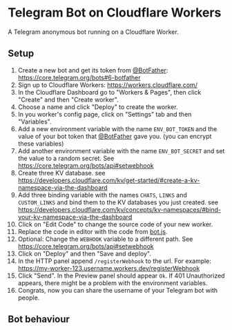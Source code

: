 # Telegram Bot on Cloudflare Workers

A Telegram anonymous bot running on a Cloudflare Worker.

## Setup

1. Create a new bot and get its token from [@BotFather](https://t.me/botfather): https://core.telegram.org/bots#6-botfather
2. Sign up to Cloudflare Workers: https://workers.cloudflare.com/
3. In the Cloudflare Dashboard go to "Workers & Pages", then click "Create" and then "Create worker".
4. Choose a name and click "Deploy" to create the worker.
5. In you worker's config page, click on "Settings" tab and then "Variables".
6. Add a new environment variable with the name `ENV_BOT_TOKEN` and the value of your bot token that [@BotFather](https://t.me/botfather) gave you. (you can encrypt these variables)
7. Add another environment variable with the name `ENV_BOT_SECRET` and set the value to a random secret. See https://core.telegram.org/bots/api#setwebhook
8. Create three KV database. see https://developers.cloudflare.com/kv/get-started/#create-a-kv-namespace-via-the-dashboard
9. Add three binding variable with the names `CHATS`, `LINKS` and `CUSTOM_LINKS` and bind them to the KV databases you just created. see https://developers.cloudflare.com/kv/concepts/kv-namespaces/#bind-your-kv-namespace-via-the-dashboard
10. Click on "Edit Code" to change the source code of your new worker.
11. Replace the code in editor with the code from [bot.js](bot.js).
12. Optional: Change the `WEBHOOK` variable to a different path. See https://core.telegram.org/bots/api#setwebhook
13. Click on "Deploy" and then "Save and deploy".
14. In the HTTP panel append `/registerWebhook` to the url. For example: https://my-worker-123.username.workers.dev/registerWebhook
15. Click "Send". In the Preview panel should appear `Ok`. If 401 Unauthorized appears, there might be a problem with the environment variables.
16. Congrats, now you can share the username of your Telegram bot with people.

## Bot behaviour
